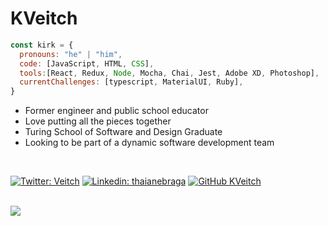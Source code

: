 # KVeitch

```javascript
const kirk = {
  pronouns: "he" | "him",
  code: [JavaScript, HTML, CSS],
  tools:[React, Redux, Node, Mocha, Chai, Jest, Adobe XD, Photoshop],
  currentChallenges: [typescript, MaterialUI, Ruby],
}
```

* Former engineer and public school educator  
* Love putting all the pieces together
* Turing School of Software and Design Graduate
* Looking to be part of a dynamic software development team

<br />

[![Twitter: Veitch](https://img.shields.io/twitter/follow/KirkVeitch?style=social)](https://twitter.com/KirkVeitch)
[![Linkedin: thaianebraga](https://img.shields.io/badge/-kirkaveitch-blue?style=flat-square&logo=Linkedin&logoColor=white&link=https://www.linkedin.com/in/kirkaveitch/)](https://www.linkedin.com/in/kirkaveitch/)
[![GitHub KVeitch](https://img.shields.io/github/followers/KVeitch?label=follow&style=social)](https://github.com/KVeitch)

<br />

<img  src="https://github-readme-stats.vercel.app/api?username=KVeitch&&show_icons=true&theme=dracula"/>
